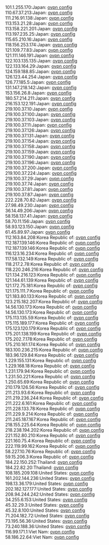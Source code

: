101.1.255.170:Japan: [ovpn config](vpn/101_1_255_170.ovpn)  
110.67.37.213:Japan: [ovpn config](vpn/110_67_37_213.ovpn)  
111.216.91.138:Japan: [ovpn config](vpn/111_216_91_138.ovpn)  
113.153.21.28:Japan: [ovpn config](vpn/113_153_21_28.ovpn)  
113.158.221.201:Japan: [ovpn config](vpn/113_158_221_201.ovpn)  
113.197.235.25:Japan: [ovpn config](vpn/113_197_235_25.ovpn)  
115.65.210.16:Japan: [ovpn config](vpn/115_65_210_16.ovpn)  
118.156.253.174:Japan: [ovpn config](vpn/118_156_253_174.ovpn)  
121.109.77.83:Japan: [ovpn config](vpn/121_109_77_83.ovpn)  
121.111.146.191:Japan: [ovpn config](vpn/121_111_146_191.ovpn)  
122.103.135.135:Japan: [ovpn config](vpn/122_103_135_135.ovpn)  
122.133.164.29:Japan: [ovpn config](vpn/122_133_164_29.ovpn)  
124.159.188.85:Japan: [ovpn config](vpn/124_159_188_85.ovpn)  
126.123.44.254:Japan: [ovpn config](vpn/126_123_44_254.ovpn)  
126.77.185.5:Japan: [ovpn config](vpn/126_77_185_5.ovpn)  
131.147.218.142:Japan: [ovpn config](vpn/131_147_218_142.ovpn)  
153.156.26.8:Japan: [ovpn config](vpn/153_156_26_8.ovpn)  
180.57.214.211:Japan: [ovpn config](vpn/180_57_214_211.ovpn)  
216.153.122.191:Japan: [ovpn config](vpn/216_153_122_191.ovpn)  
219.100.37.10:Japan: [ovpn config](vpn/219_100_37_10.ovpn)  
219.100.37.100:Japan: [ovpn config](vpn/219_100_37_100.ovpn)  
219.100.37.103:Japan: [ovpn config](vpn/219_100_37_103.ovpn)  
219.100.37.11:Japan: [ovpn config](vpn/219_100_37_11.ovpn)  
219.100.37.126:Japan: [ovpn config](vpn/219_100_37_126.ovpn)  
219.100.37.131:Japan: [ovpn config](vpn/219_100_37_131.ovpn)  
219.100.37.154:Japan: [ovpn config](vpn/219_100_37_154.ovpn)  
219.100.37.158:Japan: [ovpn config](vpn/219_100_37_158.ovpn)  
219.100.37.159:Japan: [ovpn config](vpn/219_100_37_159.ovpn)  
219.100.37.190:Japan: [ovpn config](vpn/219_100_37_190.ovpn)  
219.100.37.196:Japan: [ovpn config](vpn/219_100_37_196.ovpn)  
219.100.37.200:Japan: [ovpn config](vpn/219_100_37_200.ovpn)  
219.100.37.224:Japan: [ovpn config](vpn/219_100_37_224.ovpn)  
219.100.37.29:Japan: [ovpn config](vpn/219_100_37_29.ovpn)  
219.100.37.74:Japan: [ovpn config](vpn/219_100_37_74.ovpn)  
219.100.37.81:Japan: [ovpn config](vpn/219_100_37_81.ovpn)  
219.100.37.87:Japan: [ovpn config](vpn/219_100_37_87.ovpn)  
222.228.70.82:Japan: [ovpn config](vpn/222_228_70_82.ovpn)  
27.98.49.230:Japan: [ovpn config](vpn/27_98_49_230.ovpn)  
36.14.49.206:Japan: [ovpn config](vpn/36_14_49_206.ovpn)  
58.158.137.41:Japan: [ovpn config](vpn/58_158_137_41.ovpn)  
58.70.11.156:Japan: [ovpn config](vpn/58_70_11_156.ovpn)  
58.93.123.150:Japan: [ovpn config](vpn/58_93_123_150.ovpn)  
61.45.89.97:Japan: [ovpn config](vpn/61_45_89_97.ovpn)  
112.163.84.208:Korea Republic of: [ovpn config](vpn/112_163_84_208.ovpn)  
112.187.139.146:Korea Republic of: [ovpn config](vpn/112_187_139_146.ovpn)  
112.187.139.146:Korea Republic of: [ovpn config](vpn/112_187_139_146.ovpn)  
116.123.16.234:Korea Republic of: [ovpn config](vpn/116_123_16_234.ovpn)  
117.58.132.149:Korea Republic of: [ovpn config](vpn/117_58_132_149.ovpn)  
118.217.2.78:Korea Republic of: [ovpn config](vpn/118_217_2_78.ovpn)  
118.220.246.216:Korea Republic of: [ovpn config](vpn/118_220_246_216.ovpn)  
121.134.216.123:Korea Republic of: [ovpn config](vpn/121_134_216_123.ovpn)  
121.144.61.139:Korea Republic of: [ovpn config](vpn/121_144_61_139.ovpn)  
121.172.75.181:Korea Republic of: [ovpn config](vpn/121_172_75_181.ovpn)  
121.175.111.7:Korea Republic of: [ovpn config](vpn/121_175_111_7.ovpn)  
121.183.80.133:Korea Republic of: [ovpn config](vpn/121_183_80_133.ovpn)  
123.215.182.207:Korea Republic of: [ovpn config](vpn/123_215_182_207.ovpn)  
14.56.130.173:Korea Republic of: [ovpn config](vpn/14_56_130_173.ovpn)  
14.56.130.173:Korea Republic of: [ovpn config](vpn/14_56_130_173.ovpn)  
175.113.135.59:Korea Republic of: [ovpn config](vpn/175_113_135_59.ovpn)  
175.115.189.177:Korea Republic of: [ovpn config](vpn/175_115_189_177.ovpn)  
175.123.120.179:Korea Republic of: [ovpn config](vpn/175_123_120_179.ovpn)  
175.201.138.199:Korea Republic of: [ovpn config](vpn/175_201_138_199.ovpn)  
175.202.7.178:Korea Republic of: [ovpn config](vpn/175_202_7_178.ovpn)  
175.210.161.174:Korea Republic of: [ovpn config](vpn/175_210_161_174.ovpn)  
183.100.236.215:Korea Republic of: [ovpn config](vpn/183_100_236_215.ovpn)  
183.96.129.84:Korea Republic of: [ovpn config](vpn/183_96_129_84.ovpn)  
1.229.155.131:Korea Republic of: [ovpn config](vpn/1_229_155_131.ovpn)  
1.229.168.18:Korea Republic of: [ovpn config](vpn/1_229_168_18.ovpn)  
1.231.179.94:Korea Republic of: [ovpn config](vpn/1_231_179_94.ovpn)  
1.231.50.221:Korea Republic of: [ovpn config](vpn/1_231_50_221.ovpn)  
1.250.65.69:Korea Republic of: [ovpn config](vpn/1_250_65_69.ovpn)  
210.179.126.56:Korea Republic of: [ovpn config](vpn/210_179_126_56.ovpn)  
211.213.93.6:Korea Republic of: [ovpn config](vpn/211_213_93_6.ovpn)  
211.219.236.244:Korea Republic of: [ovpn config](vpn/211_219_236_244.ovpn)  
211.222.6.161:Korea Republic of: [ovpn config](vpn/211_222_6_161.ovpn)  
211.228.133.78:Korea Republic of: [ovpn config](vpn/211_228_133_78.ovpn)  
211.229.9.214:Korea Republic of: [ovpn config](vpn/211_229_9_214.ovpn)  
211.245.187.167:Korea Republic of: [ovpn config](vpn/211_245_187_167.ovpn)  
218.155.225.64:Korea Republic of: [ovpn config](vpn/218_155_225_64.ovpn)  
218.238.194.202:Korea Republic of: [ovpn config](vpn/218_238_194_202.ovpn)  
221.152.80.210:Korea Republic of: [ovpn config](vpn/221_152_80_210.ovpn)  
221.160.75.4:Korea Republic of: [ovpn config](vpn/221_160_75_4.ovpn)  
222.119.99.162:Korea Republic of: [ovpn config](vpn/222_119_99_162.ovpn)  
58.227.10.76:Korea Republic of: [ovpn config](vpn/58_227_10_76.ovpn)  
59.15.206.3:Korea Republic of: [ovpn config](vpn/59_15_206_3.ovpn)  
184.22.150.252:Thailand: [ovpn config](vpn/184_22_150_252.ovpn)  
184.22.82.20:Thailand: [ovpn config](vpn/184_22_82_20.ovpn)  
108.185.209.108:United States: [ovpn config](vpn/108_185_209_108.ovpn)  
161.202.144.236:United States: [ovpn config](vpn/161_202_144_236.ovpn)  
198.13.36.179:United States: [ovpn config](vpn/198_13_36_179.ovpn)  
202.182.127.177:United States: [ovpn config](vpn/202_182_127_177.ovpn)  
208.94.244.242:United States: [ovpn config](vpn/208_94_244_242.ovpn)  
34.255.6.153:United States: [ovpn config](vpn/34_255_6_153.ovpn)  
45.32.29.3:United States: [ovpn config](vpn/45_32_29_3.ovpn)  
45.32.8.100:United States: [ovpn config](vpn/45_32_8_100.ovpn)  
71.204.182.72:United States: [ovpn config](vpn/71_204_182_72.ovpn)  
73.195.56.36:United States: [ovpn config](vpn/73_195_56_36.ovpn)  
73.240.188.36:United States: [ovpn config](vpn/73_240_188_36.ovpn)  
116.99.171.1:Viet Nam: [ovpn config](vpn/116_99_171_1.ovpn)  
58.186.22.64:Viet Nam: [ovpn config](vpn/58_186_22_64.ovpn)  
